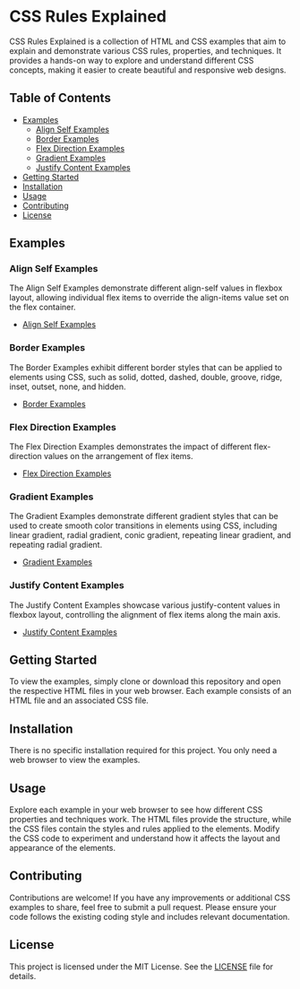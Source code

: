 # CSS Rules Explained

CSS Rules Explained is a collection of HTML and CSS examples that aim to explain and demonstrate various CSS rules, properties, and techniques. It provides a hands-on way to explore and understand different CSS concepts, making it easier to create beautiful and responsive web designs.

## Table of Contents

- [Examples](#examples)
  - [Align Self Examples](#align-self-examples)
  - [Border Examples](#border-examples)
  - [Flex Direction Examples](#flex-direction-examples)
  - [Gradient Examples](#gradient-examples)
  - [Justify Content Examples](#justify-content-examples)
- [Getting Started](#getting-started)
- [Installation](#installation)
- [Usage](#usage)
- [Contributing](#contributing)
- [License](#license)

## Examples

### Align Self Examples

The Align Self Examples demonstrate different align-self values in flexbox layout, allowing individual flex items to override the align-items value set on the flex container.
- [Align Self Examples](https://github.com/Satisfraction/CSS-Rules-Explained/tree/main/Englisch-Version/Examples/Align%20Self%20Examples)

### Border Examples

The Border Examples exhibit different border styles that can be applied to elements using CSS, such as solid, dotted, dashed, double, groove, ridge, inset, outset, none, and hidden.
- [Border Examples](https://github.com/Satisfraction/CSS-Rules-Explained/tree/main/Englisch-Version/Examples/Border%20Examples)

### Flex Direction Examples

 The Flex Direction Examples demonstrates the impact of different flex-direction values on the arrangement of flex items.
 - [Flex Direction Examples](https://github.com/Satisfraction/CSS-Rules-Explained/tree/main/Englisch-Version/Examples/Flex%20Direction%20Examples)

### Gradient Examples

The Gradient Examples demonstrate different gradient styles that can be used to create smooth color transitions in elements using CSS, including linear gradient, radial gradient, conic gradient, repeating linear gradient, and repeating radial gradient.
- [Gradient Examples](https://github.com/Satisfraction/CSS-Rules-Explained/tree/main/Englisch-Version/Examples/Gradient%20Examples)

### Justify Content Examples

The Justify Content Examples showcase various justify-content values in flexbox layout, controlling the alignment of flex items along the main axis.
- [Justify Content Examples](https://github.com/Satisfraction/CSS-Rules-Explained/tree/main/Englisch-Version/Examples/Justify%20Content%20Examples)

## Getting Started

To view the examples, simply clone or download this repository and open the respective HTML files in your web browser. Each example consists of an HTML file and an associated CSS file.

## Installation

There is no specific installation required for this project. You only need a web browser to view the examples.

## Usage

Explore each example in your web browser to see how different CSS properties and techniques work. The HTML files provide the structure, while the CSS files contain the styles and rules applied to the elements. Modify the CSS code to experiment and understand how it affects the layout and appearance of the elements.

## Contributing

Contributions are welcome! If you have any improvements or additional CSS examples to share, feel free to submit a pull request. Please ensure your code follows the existing coding style and includes relevant documentation.

## License

This project is licensed under the MIT License. See the [LICENSE](LICENSE) file for details.
